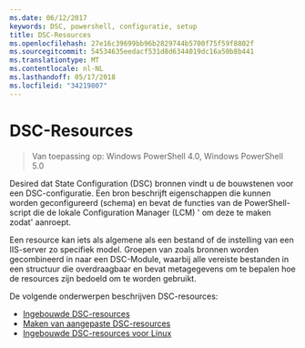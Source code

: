 ```yaml
---
ms.date: 06/12/2017
keywords: DSC, powershell, configuratie, setup
title: DSC-Resources
ms.openlocfilehash: 27e16c39699bb96b2829744b5700f75f59f8802f
ms.sourcegitcommit: 54534635eedacf531d8d6344019dc16a50b8b441
ms.translationtype: MT
ms.contentlocale: nl-NL
ms.lasthandoff: 05/17/2018
ms.locfileid: "34219807"
---
```

# <a name="dsc-resources"></a>DSC-Resources

>Van toepassing op: Windows PowerShell 4.0, Windows PowerShell 5.0

Desired dat State Configuration (DSC) bronnen vindt u de bouwstenen voor een DSC-configuratie. Een bron beschrijft eigenschappen die kunnen worden geconfigureerd (schema) en bevat de functies van de PowerShell-script die de lokale Configuration Manager (LCM) ' om deze te maken zodat' aanroept.

Een resource kan iets als algemene als een bestand of de instelling van een IIS-server zo specifiek model.  Groepen van zoals bronnen worden gecombineerd in naar een DSC-Module, waarbij alle vereiste bestanden in een structuur die overdraagbaar en bevat metagegevens om te bepalen hoe de resources zijn bedoeld om te worden gebruikt.

De volgende onderwerpen beschrijven DSC-resources:

- [Ingebouwde DSC-resources](builtInResource.md)
- [Maken van aangepaste DSC-resources](authoringResource.md)
- [Ingebouwde DSC-resources voor Linux](lnxBuiltInResources.md)